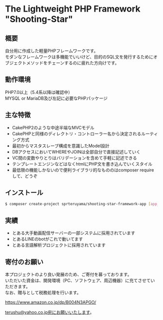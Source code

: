 # The Lightweight PHP Framework "Shooting-Star"

## 概要

自分用に作成した軽量PHPフレームワークです。  
モダンなフレームワークは多機能でいいけど、目的のSQL文を発行するためにオブジェクトメソッドをチェーンするのに疲れた方向けです。  

## 動作環境

PHP7.0以上（5.4系以降は確認中）  
MYSQL or MariaDB及び左記に必要なPHPパッケージ

## 主な特徴

- CakePHP2のような中途半端なMVCモデル
- CakePHPと同様のディレクトリ・コントローラー名から決定されるルーティング方式
- 最初からマスタスレーブ構成を意識したModel設計
- DBアクセスにおいてWHEREやJOINは全部自分で直接記述していく
- VC間の変数やりとりはバリデーションを含めて手軽に記述できる
- テンプレートエンジンなどはなくhtmlにPHP文を書き込んでいくスタイル
- 最低限の機能しかないので便利ライブラリ的なもののはcomposer requireして、どうぞ

## インストール

```bash
$ composer create-project sprteruyama/shooting-star-framework-app [app_dir] --prefer-dist 
```

## 実績

- とある大手動画配信サーバーの一部システムに採用されています  
- とあるLINEのbotがこれで動いてます
- とある言語解析プロジェクトに採用されています

## 寄付のお願い

本プロジェクトのより良い発展のため、ご寄付を募っております。  
いただいた資金は、開発環境（PC、ソフトウェア、周辺機器）に充てさせていただきます。  
なお、贈与として税務処理を行います。

https://www.amazon.co.jp/dp/B004N3APGO/

terushu@yahoo.co.jp宛にお願いいたします。
